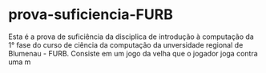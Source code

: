 # prova-suficiencia-FURB
Esta é a prova de suficiência da disciplica de introdução à computação da 1° fase do curso de ciência da computação da unversidade regional de Blumenau - FURB. Consiste em um jogo da velha que o jogador joga contra uma m
